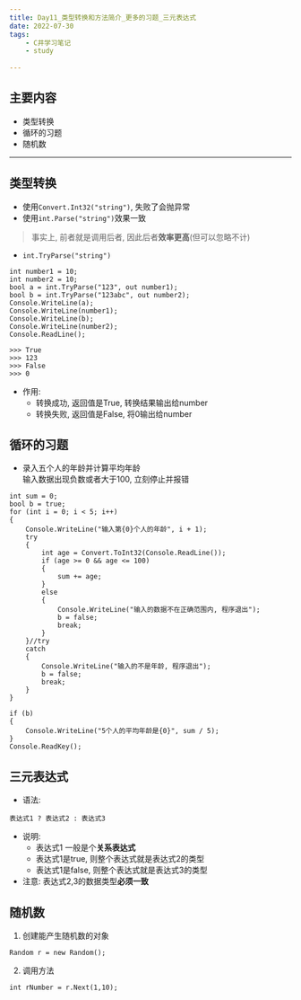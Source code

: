 ```yaml
---
title: Day11_类型转换和方法简介_更多的习题_三元表达式
date: 2022-07-30
tags:
    - C井学习笔记
    - study
        
---
```


## 主要内容
- 类型转换
- 循环的习题
- 随机数
- - -

## 类型转换
- 使用`Convert.Int32("string")`, 失败了会抛异常
- 使用`int.Parse("string")`效果一致
> 事实上, 前者就是调用后者, 因此后者**效率更高**(但可以忽略不计)

- `int.TryParse("string")`

```
int number1 = 10;
int number2 = 10;
bool a = int.TryParse("123", out number1);
bool b = int.TryParse("123abc", out number2);
Console.WriteLine(a);
Console.WriteLine(number1);
Console.WriteLine(b);
Console.WriteLine(number2);
Console.ReadLine();

>>> True
>>> 123
>>> False
>>> 0
```
- 作用:
  + 转换成功, 返回值是True, 转换结果输出给number
  + 转换失败, 返回值是False, 将0输出给number

## 循环的习题
- 录入五个人的年龄并计算平均年龄  
  输入数据出现负数或者大于100, 立刻停止并报错
```
int sum = 0;
bool b = true;
for (int i = 0; i < 5; i++)
{
    Console.WriteLine("输入第{0}个人的年龄", i + 1);
    try
    {
        int age = Convert.ToInt32(Console.ReadLine());
        if (age >= 0 && age <= 100)
        {
            sum += age;
        }
        else
        {
            Console.WriteLine("输入的数据不在正确范围内, 程序退出");
            b = false;
            break;
        }
    }//try
    catch
    {
        Console.WriteLine("输入的不是年龄, 程序退出");
        b = false;
        break;
    }
}

if (b)
{
    Console.WriteLine("5个人的平均年龄是{0}", sum / 5);
}
Console.ReadKey();
```

## 三元表达式
- 语法:
```
表达式1 ? 表达式2 : 表达式3 
```
- 说明:
  + 表达式1 一般是个**关系表达式**
  + 表达式1是true, 则整个表达式就是表达式2的类型
  + 表达式1是false, 则整个表达式就是表达式3的类型
- 注意: 表达式2,3的数据类型**必须一致**

## 随机数
1. 创建能产生随机数的对象
```
Random r = new Random(); 
```
2. 调用方法
```
int rNumber = r.Next(1,10);
```
